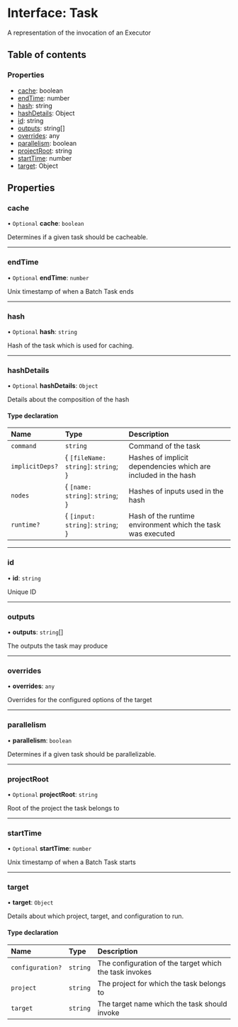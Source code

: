 # Interface: Task

A representation of the invocation of an Executor

## Table of contents

### Properties

-  [cache](../../devkit/documents/Task#cache): boolean
-  [endTime](../../devkit/documents/Task#endtime): number
-  [hash](../../devkit/documents/Task#hash): string
-  [hashDetails](../../devkit/documents/Task#hashdetails): Object
-  [id](../../devkit/documents/Task#id): string
-  [outputs](../../devkit/documents/Task#outputs): string[]
-  [overrides](../../devkit/documents/Task#overrides): any
-  [parallelism](../../devkit/documents/Task#parallelism): boolean
-  [projectRoot](../../devkit/documents/Task#projectroot): string
-  [startTime](../../devkit/documents/Task#starttime): number
-  [target](../../devkit/documents/Task#target): Object

## Properties

### cache

• `Optional` **cache**: `boolean`

Determines if a given task should be cacheable.

---

### endTime

• `Optional` **endTime**: `number`

Unix timestamp of when a Batch Task ends

---

### hash

• `Optional` **hash**: `string`

Hash of the task which is used for caching.

---

### hashDetails

• `Optional` **hashDetails**: `Object`

Details about the composition of the hash

#### Type declaration

| Name            | Type                                 | Description                                                    |
| :-------------- | :----------------------------------- | :------------------------------------------------------------- |
| `command`       | `string`                             | Command of the task                                            |
| `implicitDeps?` | \{ `[fileName: string]`: `string`; } | Hashes of implicit dependencies which are included in the hash |
| `nodes`         | \{ `[name: string]`: `string`; }     | Hashes of inputs used in the hash                              |
| `runtime?`      | \{ `[input: string]`: `string`; }    | Hash of the runtime environment which the task was executed    |

---

### id

• **id**: `string`

Unique ID

---

### outputs

• **outputs**: `string`[]

The outputs the task may produce

---

### overrides

• **overrides**: `any`

Overrides for the configured options of the target

---

### parallelism

• **parallelism**: `boolean`

Determines if a given task should be parallelizable.

---

### projectRoot

• `Optional` **projectRoot**: `string`

Root of the project the task belongs to

---

### startTime

• `Optional` **startTime**: `number`

Unix timestamp of when a Batch Task starts

---

### target

• **target**: `Object`

Details about which project, target, and configuration to run.

#### Type declaration

| Name             | Type     | Description                                            |
| :--------------- | :------- | :----------------------------------------------------- |
| `configuration?` | `string` | The configuration of the target which the task invokes |
| `project`        | `string` | The project for which the task belongs to              |
| `target`         | `string` | The target name which the task should invoke           |
